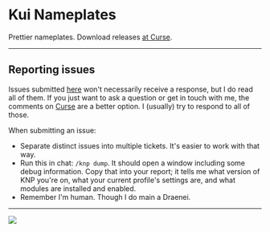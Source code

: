 # Kui Nameplates
Prettier nameplates. Download releases [at Curse](http://www.curse.com/addons/wow/kuinameplates).

---

Reporting issues
----------------
Issues submitted [here](https://github.com/kesava-wow/kuinameplates2/issues) won't necessarily receive a response, but I do read all of them. If you just want to ask a question or get in touch with me, the comments on [Curse](http://mods.curse.com/addons/WoW/kuinameplates) are a better option. I (usually) try to respond to all of those.

When submitting an issue:
- Separate distinct issues into multiple tickets. It's easier to work with that way.
- Run this in chat: ``/knp dump``. It should open a window including some debug information. Copy that into your report; it tells me what version of KNP you're on, what your current profile's settings are, and what modules are installed and enabled.
- Remember I'm human. Though I do main a Draenei.

---

![](https://i.imgur.com/lKQWxP7.png)
